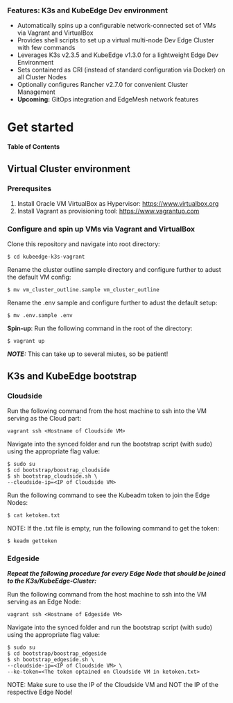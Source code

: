 ### Features: K3s and KubeEdge Dev environment

- Automatically spins up a configurable network-connected set of VMs via Vagrant and VirtualBox 
- Provides shell scripts to set up a virtual multi-node Dev Edge Cluster with few commands
- Leverages K3s v2.3.5 and KubeEdge v1.3.0 for a lightweight Edge Dev Environment 
- Sets containerd as CRI (instead of standard configuration via Docker) on all Cluster Nodes
- Optionally configures Rancher v2.7.0 for convenient Cluster Management
- **Upcoming:** GitOps integration and EdgeMesh network features

# Get started
**Table of Contents**

## Virtual Cluster environment
### Prerequsites
1. Install Oracle VM VirtualBox as Hypervisor: https://www.virtualbox.org
2. Install Vagrant as provisioning tool: https://www.vagrantup.com

### Configure and spin up VMs via Vagrant and VirtualBox
Clone this repository and navigate into root directory:

```
$ cd kubeedge-k3s-vagrant
```

Rename the cluster outline sample directory and configure further to adust the default VM config:

```
$ mv vm_cluster_outline.sample vm_cluster_outline 
```

Rename the .env sample and configure further to adust the default setup: 

```
$ mv .env.sample .env
```

**Spin-up**: Run the following command in the root of the directory:
```
$ vagrant up
```
***NOTE:*** This can take up to several miutes, so be patient!

## K3s and KubeEdge bootstrap
### Cloudside
Run the following command from the host machine to ssh into the VM serving as the Cloud part:
````
vagrant ssh <Hostname of Cloudside VM>
````
Navigate into the synced folder and run the bootstrap script (with sudo) using the appropriate flag value:
````
$ sudo su
$ cd bootstrap/boostrap_cloudside
$ sh bootstrap_cloudside.sh \ 
--cloudside-ip=<IP of Cloudside VM>
````

Run the following command to see the Kubeadm token to join the Edge Nodes:

```
$ cat ketoken.txt
```

NOTE: If the .txt file is empty, run the following command to get the token:

```
$ keadm gettoken
```
### Edgeside
***Repeat the following procedure for every Edge Node that should be joined to the K3s/KubeEdge-Cluster:***

Run the following command from the host machine to ssh into the VM serving as an Edge Node:
````
vagrant ssh <Hostname of Edgeside VM>
````
Navigate into the synced folder and run the bootstrap script (with sudo) using the appropriate flag value:
````
$ sudo su
$ cd bootstrap/boostrap_edgeside
$ sh bootstrap_edgeside.sh \
--cloudside-ip=<IP of Cloudside VM> \
--ke-token=<The token optained on Cloudside VM in ketoken.txt>
````

NOTE: Make sure to use the IP of the Cloudside VM and NOT the IP of the respective Edge Node!
